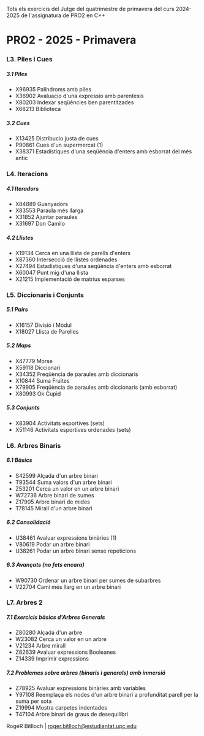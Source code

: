 Tots els exercicis del Jutge del quatrimestre de primavera del curs 2024-2025 de l'assignatura de PRO2 en C++


# PRO2 - 2025 - Primavera

### L3. Piles i Cues
##### 3.1 Piles
- X96935   Palíndroms amb piles
- X36902   Avaluacio d'una expressio amb parentesis
- X80203   Indexar seqüències ben parentitzades
- X68213   Biblioteca
##### 3.2 Cues
- X13425   Distribucio justa de cues
- P90861   Cues d'un supermercat (1)
- X38371   Estadístiques d'una seqüència d'enters amb esborrat del més antic

### L4. Iteracions
##### 4.1 Iteradors
- X84889   Guanyadors
- X83553   Paraula més llarga
- X31852   Ajuntar paraules
- X31697   Don Camilo
##### 4.2 Llistes
- X19134   Cerca en una llista de parells d'enters
- X87360   Intersecció de llistes ordenades
- X27494   Estadístiques d'una seqüència d'enters amb esborrat
- X60047   Punt mig d'una llista
- X21215   Implementació de matrius esparses
  
### L5. Diccionaris i Conjunts
##### 5.1 Pairs
- X16157   Divisió i Mòdul
- X18027   Llista de Parelles
##### 5.2 Maps
- X47779   Morse
- X59118   Diccionari
- X34352   Freqüència de paraules amb diccionaris
- X10844   Suma Fruites
- X79905   Freqüència de paraules amb diccionaris (amb esborrat)
- X80993   Ok Cupid
##### 5.3 Conjunts
- X83904   Activitats esportives (sets)
- X51146   Activitats esportives ordenades (sets)
  
### L6. Arbres Binaris
##### 6.1 Bàsics
- S42599   Alçada d'un arbre binari
- T93544   Suma valors d'un arbre binari
- Z53201   Cerca un valor en un arbre binari
- W72736   Arbre binari de sumes
- Z17905   Arbre binari de mides
- T78145   Mirall d'un arbre binari
##### 6.2 Consolidació
- U38461   Avaluar expressions binàries (1)
- V80619   Podar un arbre binari
- U38261   Podar un arbre binari sense repeticions
##### 6.3 Avançats (no fets encara)
- W90730   Ordenar un arbre binari per sumes de subarbres
- V22704   Camí més llarg en un arbre binari

### L7. Arbres 2
##### 7.1 Exercicis bàsics d'Arbres Generals
- Z80280   Alçada d'un arbre
- W23082   Cerca un valor en un arbre
- V21234   Arbre mirall
- Z82639   Avaluar expressions Booleanes
- Z14339   Imprimir expressions
##### 7.2 Problemes sobre arbres (binaris i generals) amb inmersió
- Z78925   Avaluar expressions binàries amb variables
- Y97108   Reemplaça els nodes d'un arbre binari a profunditat parell per la suma per sota
- Z19994   Mostra carpetes indentades
- T47104   Arbre binari de graus de desequilibri


RogeR Bitlloch | roger.bitlloch@estudiantat.upc.edu
